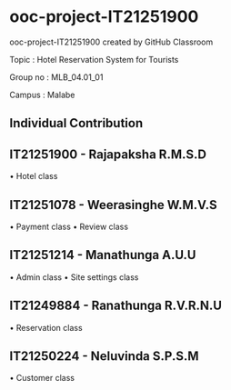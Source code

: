 # ooc-project-IT21251900
ooc-project-IT21251900 created by GitHub Classroom

Topic : Hotel Reservation System for Tourists

Group no : MLB_04.01_01

Campus : Malabe

Individual Contribution
-

IT21251900 -
Rajapaksha R.M.S.D
---

  • Hotel class

IT21251078 -
Weerasinghe W.M.V.S
---

  • Payment class
  • Review class

IT21251214 -
Manathunga A.U.U
---

  • Admin class
  • Site settings class

IT21249884 -
Ranathunga R.V.R.N.U
---
• Reservation class

IT21250224 -
Neluvinda S.P.S.M
---
• Customer class






